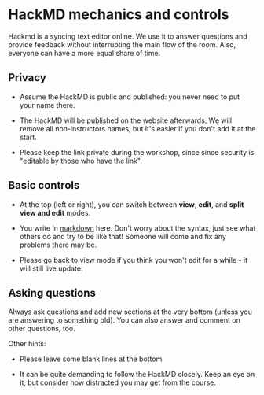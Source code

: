 # HackMD mechanics and controls

Hackmd is a syncing text editor online.  We use it to answer questions
and provide feedback without interrupting the main flow of the room.
Also, everyone can have a more equal share of time.


## Privacy

- Assume the HackMD is public and published: you never
  need to put your name there.

- The HackMD will be published on the website afterwards.  We will
  remove all non-instructors names, but it's easier if you don't add
  it at the start.

- Please keep the link private during the workshop, since since
  security is "editable by those who have the link".


## Basic controls

- At the top (left or right), you can switch between **view**,
  **edit**, and **split view and edit** modes.

- You write in [markdown](https://commonmark.org/help/) here.  Don't
  worry about the syntax, just see what others do and try to be like
  that!  Someone will come and fix any problems there may be.

- Please go back to view mode if you think you won't edit for a
  while - it will still live update.


## Asking questions

Always ask questions and add new sections at the very bottom (unless
you are answering to something old).  You can also answer and comment
on other questions, too.


Other hints:

- Please leave some blank lines at the bottom

- It can be quite demanding to follow the HackMD closely.  Keep an eye
  on it, but consider how distracted you may get from the course.

